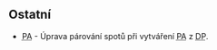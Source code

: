 ﻿---
categories: [fenix]
layout: fenix
---

## Ostatní
<ul>
	<li><abbr title="Postanalýza">PA</abbr> - Úprava párování spotů při vytváření <abbr title="Postanalýza">PA</abbr> z <abbr title="Detailní plán">DP</abbr>.</li>
</ul>
